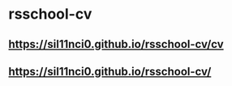 # rsschool-cv

## https://sil11nci0.github.io/rsschool-cv/cv

## https://sil11nci0.github.io/rsschool-cv/